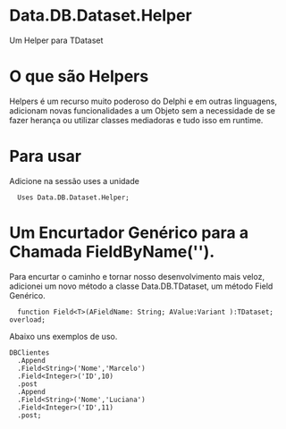 # Data.DB.Dataset.Helper
Um Helper para TDataset

# O que são Helpers
Helpers é um recurso muito poderoso do Delphi e em outras linguagens, adicionam novas funcionalidades a um Objeto sem a necessidade de se fazer herança ou utilizar classes mediadoras e tudo isso em runtime.

# Para usar

 Adicione na sessão uses a unidade 
```Delphi
  Uses Data.DB.Dataset.Helper;

```

# Um Encurtador Genérico para a Chamada FieldByName('').
 Para encurtar o caminho e tornar nosso desenvolvimento mais veloz, adicionei um novo método a classe Data.DB.TDataset, um método Field<T> Genérico.

 ```Delphi
   function Field<T>(AFieldName: String; AValue:Variant ):TDataset; overload;
  ```
Abaixo uns exemplos de uso.
```
DBClientes
  .Append
  .Field<String>('Nome','Marcelo')
  .Field<Integer>('ID',10)
  .post
  .Append
  .Field<String>('Nome','Luciana')
  .Field<Integer>('ID',11)
  .post;
```
